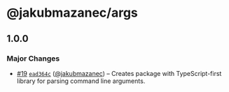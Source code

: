 # @jakubmazanec/args

## 1.0.0

### Major Changes

- [#19](https://github.com/jakubmazanec/js-tools/pull/19)
  [`ead364c`](https://github.com/jakubmazanec/js-tools/commit/ead364c4d272974409487333be47ad25501b4bad)
  ([@jakubmazanec](https://github.com/jakubmazanec)) – Creates package with TypeScript-first library
  for parsing command line arguments.
